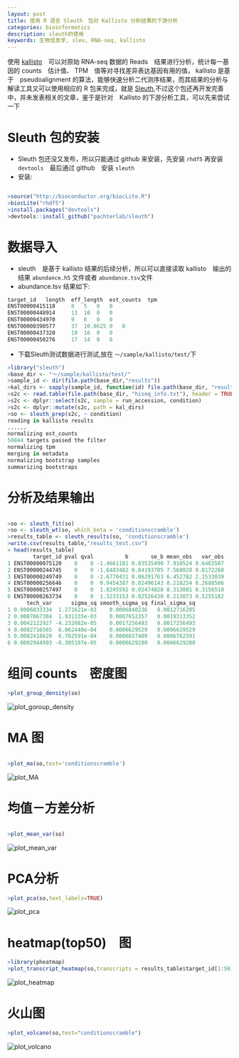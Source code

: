 ```yaml
---
layout: post
title: 使用 R 语言 Sleuth　包对 Kallisto 分析结果的下游分析
categories: bioinformatics
description: sleuth的使用
keywords: 生物信息学, sleu, RNA-seq, kallisto
---
```


  使用 [kallisto](https://pachterlab.github.io/kallisto/)　可以对原始 RNA-seq 数据的 Reads　结果进行分析，统计每一基因的 counts　估计值、 TPM　值等对寻找差异表达基因有用的值， kallisto 是基于　pseudoalignment 的算法，能够快速分析二代测序结果，而其结果的分析与解读工具又可以使用相应的 R 包来完成，就是 [Sleuth](http://pachterlab.github.io/sleuth/),不过这个包还再开发完善中，并未发表相关的文章，鉴于是针对　Kallisto 的下游分析工具，可以先来尝试一下
  
# Sleuth 包的安装

* Sleuth 包还没又发布，所以只能通过 github 来安装，先安装 `rhdf5` 再安装 `devtools`　最后通过 github　安装 `sleuth`
* 安装:

```r

>source("http://bioconductor.org/biocLite.R")
>biocLite("rhdf5")
>install.packages("devtools")
>devtools::install_github("pachterlab/sleuth")

```

# 数据导入

* sleuth　是基于 kallisto 结果的后续分析，所以可以直接读取 kallisto　输出的结果 `abundance.h5` 文件或者 `abundance.tsv`文件
* abundance.tsv 结果如下:

```r
target_id	length	eff_length	est_counts	tpm
ENST00000415118	    8	5	0	0
ENST00000448914	    13	10	0	0
ENST00000434970 	9	6	0	0
ENST00000390577	    37	10.0625	0	0
ENST00000437320 	19	16	0	0
ENST00000450276 	17	14	0	0
```

* 下载Sleuth测试数据进行测试,放在 `～/sample/kallisto/test/`下

```r
>library("sleuth")
>base_dir <- "～/sample/kallisto/test/"
>sample_id <- dir(file.path(base_dir,"results"))
>kal_dirs <- sapply(sample_id, function(id) file.path(base_dir, "results", id, "kallisto"))
>s2c <- read.table(file.path(base_dir, "hiseq_info.txt"), header = TRUE, stringsAsFactors=FALSE)
>s2c <- dplyr::select(s2c, sample = run_accession, condition)
>s2c <- dplyr::mutate(s2c, path = kal_dirs)
>so <- sleuth_prep(s2c, ~ condition)
reading in kallisto results
......
normalizing est_counts
50844 targets passed the filter
normalizing tpm
merging in metadata
normalizing bootstrap samples
summarizing bootstraps

```

# 分析及结果输出



```r

>so <- sleuth_fit(so)
>so <- sleuth_wt(so, which_beta = 'conditionscramble')
>results_table <- sleuth_results(so, 'conditionscramble')
>write.csv(results_table,"results_test.csv")
> head(results_table)
        target_id pval qval          b       se_b mean_obs   var_obs
1 ENST00000075120    0    0 -1.4661181 0.03535490 7.910524 0.6463507
2 ENST00000244745    0    0 -1.6483482 0.04193705 7.568028 0.8172260
3 ENST00000249749    0    0 -2.6770431 0.06291763 6.452782 2.1533039
4 ENST00000256646    0    0  0.9454387 0.02496143 8.218254 0.2688586
5 ENST00000257497    0    0  1.0245592 0.02474028 8.313881 0.3156510
6 ENST00000263734    0    0  1.3233153 0.02526430 8.213073 0.5255182
      tech_var      sigma_sq smooth_sigma_sq final_sigma_sq
1 0.0006033334  1.271621e-03    0.0006840236   0.0012716205
2 0.0007067384  1.931335e-03    0.0007652357   0.0019313352
3 0.0042122927 -4.232682e-05    0.0017256493   0.0017256493
4 0.0002716565  6.062440e-04    0.0006629529   0.0006629529
5 0.0002418629  6.762591e-04    0.0006657409   0.0006762591
6 0.0002944993 -8.305197e-05    0.0006629280   0.0006629280

```

# 组间 counts　密度图

```r
>plot_group_density(so)

```
![plot_goroup_density](/images/posts/bioformatics/plot_group_density.png)




# MA 图

```r

>plot_ma(so,test='conditionscramble')


```

![plot_MA](/images/posts/bioformatics/plot_MA.png)



# 均值－方差分析



```r

>plot_mean_var(so)

```

![plot_mean_var](/images/posts/bioformatics/plot_mean_var.png)


# PCA分析

```r
>plot_pca(so,text_labels=TRUE)

```

![plot_pca](/images/posts/bioformatics/plot_pca.png)


# heatmap(top50)　图

```r
>library(pheatmap)
>plot_transcript_heatmap(so,transcripts = results_table$target_id[1:50])

```

![plot_heatmap](/images/posts/bioformatics/plot_heatmap.png)


# 火山图

```r
>plot_volcano(so,test="conditionscramble")

```

![plot_volcano](/images/posts/bioformatics/plot_volcano.png)


